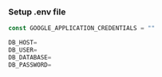 ### Setup .env file


```js
const GOOGLE_APPLICATION_CREDENTIALS = ""

DB_HOST=
DB_USER=
DB_DATABASE=
DB_PASSWORD=
```